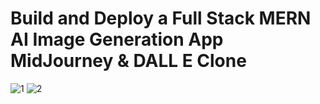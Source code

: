 # Build and Deploy a Full Stack MERN AI Image Generation App  MidJourney & DALL E Clone

![1](https://github.com/Puneetkaur20/Image-Generation-App/assets/84036525/32b30ee7-c25f-4ca6-9c91-ffd2f2cfcaea)
![2](https://github.com/Puneetkaur20/Image-Generation-App/assets/84036525/ccba127d-9f7e-4c8f-aec3-aa1d765a79c7)
